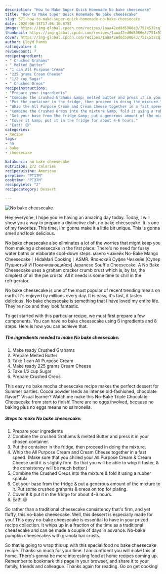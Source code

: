 ```yaml
---
description: "How to Make Super Quick Homemade No bake cheesecake"
title: "How to Make Super Quick Homemade No bake cheesecake"
slug: 571-how-to-make-super-quick-homemade-no-bake-cheesecake
date: 2020-06-15T17:06:10.875Z
image: https://img-global.cpcdn.com/recipes/1aaa42ed0d5086e3/751x532cq70/no-bake-cheesecake-recipe-main-photo.jpg
thumbnail: https://img-global.cpcdn.com/recipes/1aaa42ed0d5086e3/751x532cq70/no-bake-cheesecake-recipe-main-photo.jpg
cover: https://img-global.cpcdn.com/recipes/1aaa42ed0d5086e3/751x532cq70/no-bake-cheesecake-recipe-main-photo.jpg
author: Lloyd Ramos
ratingvalue: 4
reviewcount: 7
recipeingredient:
- " Crushed Grahams"
- " Melted Butter"
- "1 can All Purpose Cream"
- "225 grams Cream Cheese"
- "1/2 cup Sugar"
- " Crushed Oreos"
recipeinstructions:
- "Prepare your ingredients"
- "Combine the crushed Grahams &amp; melted Butter and press it in your chosen container."
- "Put the container in the fridge, then proceed in doing the mixture."
- "Whip the All Purpose Cream and Cream Cheese together in a fast speed. (Make sure that you chilled your All Purpose Cream &amp; Cream Cheese until it is slightly firm. So that you will be able to whip it faster, &amp; the consistency will be much better.)"
- "Combine the Crushed Oreos into the mixture &amp; fold it using a rubber spatula"
- "Get your base from the fridge &amp; put a generous amount of the mixture to it. Put some crushed grahams &amp; oreos on top for plating."
- "Cover it &amp; put it in the fridge for about 4-6 hours."
- "Eat!! 😉"
categories:
- Recipe
tags:
- no
- bake
- cheesecake

katakunci: no bake cheesecake 
nutrition: 272 calories
recipecuisine: American
preptime: "PT17M"
cooktime: "PT37M"
recipeyield: "2"
recipecategory: Dessert

---
```



![No bake cheesecake](https://img-global.cpcdn.com/recipes/1aaa42ed0d5086e3/751x532cq70/no-bake-cheesecake-recipe-main-photo.jpg)

Hey everyone, I hope you're having an amazing day today. Today, I will show you a way to prepare a distinctive dish, no bake cheesecake. It is one of my favorites. This time, I'm gonna make it a little bit unique. This is gonna smell and look delicious.

No bake cheesecake also eliminates a lot of the worries that might keep you from making a cheesecake in the first place: There&#39;s no need for fussy water baths or elaborate cool-down steps. манго чизкейк No-Bake Mango Cheesecake｜HidaMari Cooking｜ASMR. Японский Суфле Чизкейк [Супер Пушистый И Покачивающийся] Japanese Souffle Cheesecake. A No Bake Cheesecake uses a graham cracker crumb crust which is, by far, the simplest of all the pie crusts. All it needs is some time to chill in the refrigerator.

No bake cheesecake is one of the most popular of recent trending meals on earth. It's enjoyed by millions every day. It is easy, it's fast, it tastes delicious. No bake cheesecake is something that I have loved my entire life. They're nice and they look fantastic.


To get started with this particular recipe, we must first prepare a few components. You can have no bake cheesecake using 6 ingredients and 8 steps. Here is how you can achieve that.

<!--inarticleads1-->

##### The ingredients needed to make No bake cheesecake:

1. Make ready  Crushed Grahams
1. Prepare  Melted Butter
1. Take 1 can All Purpose Cream
1. Make ready 225 grams Cream Cheese
1. Take 1/2 cup Sugar
1. Prepare  Crushed Oreos


This easy no bake mocha cheesecake recipe makes the perfect dessert for Summer parties. Cocoa powder lends an intense old-fashioned, chocolate flavor!&#34; Visual learner? Watch me make this No-Bake Triple Chocolate Cheesecake from start to finish! There are no eggs involved, because no baking plus no eggs means no salmonella. 

<!--inarticleads2-->

##### Steps to make No bake cheesecake:

1. Prepare your ingredients
1. Combine the crushed Grahams &amp; melted Butter and press it in your chosen container.
1. Put the container in the fridge, then proceed in doing the mixture.
1. Whip the All Purpose Cream and Cream Cheese together in a fast speed. (Make sure that you chilled your All Purpose Cream &amp; Cream Cheese until it is slightly firm. So that you will be able to whip it faster, &amp; the consistency will be much better.)
1. Combine the Crushed Oreos into the mixture &amp; fold it using a rubber spatula
1. Get your base from the fridge &amp; put a generous amount of the mixture to it. Put some crushed grahams &amp; oreos on top for plating.
1. Cover it &amp; put it in the fridge for about 4-6 hours.
1. Eat!! 😉


So rather than a traditional cheesecake consistency that&#39;s firm, and yet fluffy, this no-bake cheesecake. Well, this dessert is especially made for you! This easy no-bake cheesecake is essential to have in your prized recipe collection. It whips up in a fraction of the time as a traditional cheesecake and can be made a couple of days in advance. No-bake pumpkin cheesecakes with granola bar crusts. 

So that is going to wrap this up with this special food no bake cheesecake recipe. Thanks so much for your time. I am confident you will make this at home. There's gonna be more interesting food at home recipes coming up. Remember to bookmark this page in your browser, and share it to your family, friends and colleague. Thanks again for reading. Go on get cooking!
